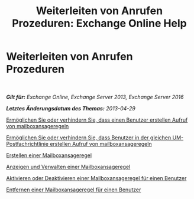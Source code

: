 ﻿---
title: 'Weiterleiten von Anrufen Prozeduren: Exchange Online Help'
TOCTitle: Weiterleiten von Anrufen Prozeduren
ms:assetid: a19cf331-4a83-4d8e-909e-9330911c7fa2
ms:mtpsurl: https://technet.microsoft.com/de-de/library/JJ863115(v=EXCHG.150)
ms:contentKeyID: 50554885
ms.date: 05/23/2018
mtps_version: v=EXCHG.150
ms.translationtype: MT
---

# Weiterleiten von Anrufen Prozeduren

 

_**Gilt für:** Exchange Online, Exchange Server 2013, Exchange Server 2016_

_**Letztes Änderungsdatum des Themas:** 2013-04-29_

[Ermöglichen Sie oder verhindern Sie, dass einen Benutzer erstellen Aufruf von mailboxansageregeln](allow-or-prevent-a-user-from-creating-call-answering-rules-exchange-2013-help.md)

[Ermöglichen Sie oder verhindern Sie, dass Benutzer in der gleichen UM-Postfachrichtlinie erstellen Aufruf von mailboxansageregeln](https://review.docs.microsoft.com/de-de/exchange/voice-mail-unified-messaging/set-up-client-voice-mail-features/call-answering-rules-in-the-same-mailbox-policy)

[Erstellen einer Mailboxansageregel](create-a-call-answering-rule-exchange-2013-help.md)

[Anzeigen und Verwalten einer Mailboxansageregel](https://review.docs.microsoft.com/de-de/exchange/voice-mail-unified-messaging/set-up-client-voice-mail-features/view-and-manage-a-call-answering-rule)

[Aktivieren oder Deaktivieren einer Mailboxansageregel für einen Benutzer](https://review.docs.microsoft.com/de-de/exchange/voice-mail-unified-messaging/set-up-client-voice-mail-features/enable-or-disable-a-call-answering-rule-for-a-user)

[Entfernen einer Mailboxansageregel für einen Benutzer](https://review.docs.microsoft.com/de-de/exchange/voice-mail-unified-messaging/set-up-client-voice-mail-features/remove-a-call-answering-rule-for-a-user)

